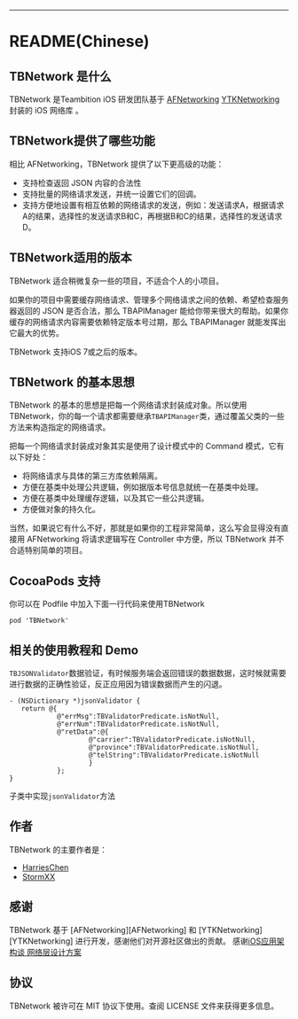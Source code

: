 ---
README(Chinese)
==========

## TBNetwork 是什么

TBNetwork 是Teambition iOS 研发团队基于 [AFNetworking]() [YTKNetworking]() 封装的 iOS 网络库 。

## TBNetwork提供了哪些功能

相比 AFNetworking，TBNetwork 提供了以下更高级的功能：

 * 支持检查返回 JSON 内容的合法性
 * 支持批量的网络请求发送，并统一设置它们的回调。
 * 支持方便地设置有相互依赖的网络请求的发送，例如：发送请求A，根据请求A的结果，选择性的发送请求B和C，再根据B和C的结果，选择性的发送请求D。

## TBNetwork适用的版本

TBNetwork 适合稍微复杂一些的项目，不适合个人的小项目。

如果你的项目中需要缓存网络请求、管理多个网络请求之间的依赖、希望检查服务器返回的 JSON 是否合法，那么 TBAPIManager 能给你带来很大的帮助。如果你缓存的网络请求内容需要依赖特定版本号过期，那么 TBAPIManager 就能发挥出它最大的优势。

TBNetwork 支持iOS 7或之后的版本。

## TBNetwork 的基本思想

TBNetwork 的基本的思想是把每一个网络请求封装成对象。所以使用 TBNetwork，你的每一个请求都需要继承`TBAPIManager`类，通过覆盖父类的一些方法来构造指定的网络请求。

把每一个网络请求封装成对象其实是使用了设计模式中的 Command 模式，它有以下好处：

 * 将网络请求与具体的第三方库依赖隔离。
 * 方便在基类中处理公共逻辑，例如据版本号信息就统一在基类中处理。
 * 方便在基类中处理缓存逻辑，以及其它一些公共逻辑。
 * 方便做对象的持久化。

当然，如果说它有什么不好，那就是如果你的工程非常简单，这么写会显得没有直接用 AFNetworking 将请求逻辑写在 Controller 中方便，所以 TBNetwork 并不合适特别简单的项目。

## CocoaPods 支持

你可以在 Podfile 中加入下面一行代码来使用TBNetwork

    pod 'TBNetwork'

## 相关的使用教程和 Demo

 `TBJSONValidator`数据验证，有时候服务端会返回错误的数据数据，这时候就需要进行数据的正确性验证，反正应用因为错误数据而产生的闪退。
 
 ```
 - (NSDictionary *)jsonValidator {
    return @{
             @"errMsg":TBValidatorPredicate.isNotNull,
             @"errNum":TBValidatorPredicate.isNotNull,
             @"retData":@{
                     @"carrier":TBValidatorPredicate.isNotNull,
                     @"province":TBValidatorPredicate.isNotNull,
                     @"telString":TBValidatorPredicate.isNotNull
                     }
             };
}

 ```
 
 子类中实现`jsonValidator`方法

## 作者

TBNetwork 的主要作者是：

* [HarriesChen](https://github.com/mrchenhao)
* [StormXX](https://github.com/StormXX)

## 感谢

TBNetwork 基于 [AFNetworking][AFNetworking] 和 [YTKNetworking][YTKNetworking] 进行开发，感谢他们对开源社区做出的贡献。
感谢[iOS应用架构谈 网络层设计方案](http://casatwy.com/iosying-yong-jia-gou-tan-wang-luo-ceng-she-ji-fang-an.html)

## 协议

TBNetwork 被许可在 MIT 协议下使用。查阅 LICENSE 文件来获得更多信息。

